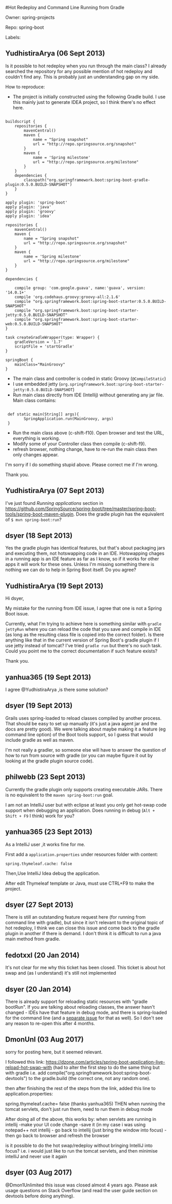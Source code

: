 #Hot Redeploy and Command Line Running from Gradle

Owner: spring-projects

Repo: spring-boot

Labels: 

## YudhistiraArya (06 Sept 2013)

Is it possible to hot redeploy when you run through the main class? I already searched the repository for any possible mention of hot redeploy and couldn't find any. This is probably just an understanding gap on my side. 

How to reproduce: 
- The project is initially constructed using the following Gradle build. I use this mainly just to generate IDEA project, so I think there's no effect here. 

```

buildscript {
    repositories {
        mavenCentral()
        maven {
            name = "Spring snapshot"
            url = "http://repo.springsource.org/snapshot"
        }
        maven {
            name = 'Spring milestone'
            url = "http://repo.springsource.org/milestone"
        }
    }
    dependencies {
        classpath("org.springframework.boot:spring-boot-gradle-plugin:0.5.0.BUILD-SNAPSHOT")
    }
}

apply plugin: 'spring-boot'
apply plugin: 'java'
apply plugin: 'groovy'
apply plugin: 'idea'

repositories {
    mavenCentral()
    maven {
        name = "Spring snapshot"
        url = "http://repo.springsource.org/snapshot"
    }
    maven {
        name = 'Spring milestone'
        url = "http://repo.springsource.org/milestone"
    }
}

dependencies {

    compile group: 'com.google.guava', name:'guava', version: '14.0.1+'
    compile 'org.codehaus.groovy:groovy-all:2.1.6'
    compile "org.springframework.boot:spring-boot-starter:0.5.0.BUILD-SNAPSHOT"
    compile "org.springframework.boot:spring-boot-starter-jetty:0.5.0.BUILD-SNAPSHOT"
    compile "org.springframework.boot:spring-boot-starter-web:0.5.0.BUILD-SNAPSHOT"
}

task createGradleWrapper(type: Wrapper) {
    gradleVersion = '1.7'
    scriptFile = 'startGradle'
}

springBoot {
    mainClass="MainGroovy"
}

```
- The main class and controller is coded in static Groovy (`@CompileStatic`)
- I use embedded jetty (`org.springframework.boot:spring-boot-starter-jetty:0.5.0.BUILD-SNAPSHOT`)
- Run main class directly from IDE (Intellij) without generating any jar file. Main class contains:  

```

 def static main(String[] args){
        SpringApplication.run(MainGroovy, args)
 }

```
- Run the main class above (c-shift-f10). Open browser and test the URL, everything is working.
- Modify some of your Controller class then compile (c-shift-f9).
- refresh browser, nothing change, have to re-run the main class then only changes appear.

I'm sorry if I do something stupid above. Please correct me if I'm wrong.

Thank you.


## YudhistiraArya (07 Sept 2013)

I've just found _Running applications_ section in https://github.com/SpringSource/spring-boot/tree/master/spring-boot-tools/spring-boot-maven-plugin. Does the gradle plugin has the equivalent of `$ mvn spring-boot:run`? 


## dsyer (18 Sept 2013)

Yes the gradle plugin has identical features, but that's about packaging jars and executing them, not hotswapping code in an IDE. Hotswapping chages in a running app is an IDE feature as far as I know, so if it works for other apps it will work for these ones. Unless I'm missing something there is nothing we can do to help in Spring Boot itself. Do you agree?


## YudhistiraArya (19 Sept 2013)

Hi dsyer, 

My mistake for the running from IDE issue, I agree that one is not a Spring Boot issue.

Currently, what I'm trying to achieve here is something similar with `gradle jettyRun` where you can reload the code that you save and compile in IDE (as long as the resulting class file is copied into the correct folder).  Is there anything like that in the current version of Spring Boot's gradle plugin if I use jetty instead of tomcat? I've tried `gradle run` but there's no such task. Could you point me to the correct documentation if such feature exists? 

Thank you.


## yanhua365 (19 Sept 2013)

I agree @YudhistiraArya ,is there some solution?


## dsyer (19 Sept 2013)

Grails uses spring-loaded to reload classes compiled by another process. That should be easy to set up manually (it's just a java agent jar and the docs are pretty good). We were talking about maybe making it a feature (eg command line option) of the Boot tools support, so I guess that would include gradle as well as maven.

I'm not really a gradler, so someone else will have to answer the question of how to run from source with gradle (or you can maybe figure it out by looking at the gradle plugin source code).


## philwebb (23 Sept 2013)

Currently the gradle plugin only supports creating executable JARs. There is no equivalent to the `maven spring-boot:run` goal.

I am not an IntelliJ user but with eclipse at least you only get hot-swap code support when debugging an application. Does running in debug (`Alt + Shift + F9` I think) work for you?


## yanhua365 (23 Sept 2013)

As a IntelliJ user ,it works fine for me.

First add a `application.properties` under resources folder with content:

`spring.thymeleaf.cache: false`

Then,Use  IntelliJ Idea debug the application.

After edit Thymeleaf template or Java, must use CTRL+F9 to make the project.


## dsyer (27 Sept 2013)

There is still an outstanding feature request here (for running from command line with gradle), but since it isn't relevant to the original topic of hot redeploy, I think we can close this issue and come back to the gradle plugin in another if there is demand. I don't think it is difficult to run a java main method from gradle.


## fedotxxl (20 Jan 2014)

It's not clear for me why this ticket has been closed. This ticket is about hot swap and (as I understand) it's still not implemented


## dsyer (20 Jan 2014)

There is already support for reloading static resources with "gradle bootRun". If you are talking about reloading classes, the answer hasn't changed - IDEs have that feature in debug mode, and there is spring-loaded for the command line (and a [separate issue](https://github.com/spring-projects/spring-boot/issues/183) for that as well). So I don't see any reason to re-open this after 4 months.


## DmonUnl (03 Aug 2017)

sorry for posting here, but it seemed relevant.

I followed this link: https://dzone.com/articles/spring-boot-application-live-reload-hot-swap-with (had to alter the first step to do the same thing but with gradle i.e. add
compile("org.springframework.boot:spring-boot-devtools")
to the gradle.build (the correct one, not any random one).

then after finishing the rest of the steps from the link, added this line to application.properties:

spring.thymeleaf.cache= false  (thanks yanhua365)
THEN when running the tomcat servlets, don't just run them, need to run them in debug mode

After doing all of the above, this works by: when servlets are running in intellij -make your UI code change -save it (in my case i was using notepad++ not intellij - go back to intellij (just bring the window into focus) - then go back to browser and refresh the browser


is it possible to do the hot swap/redeploy without bringing IntelliJ into focus? i.e. i would just like to run the tomcat servlets, and then minimise intelliJ and never use it again

## dsyer (03 Aug 2017)

@Dmon1Unlimited this issue was closed almost 4 years ago. Please ask usage questions on Stack Overflow (and read the user guide section on devtools before doing anything).

